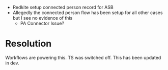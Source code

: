 - Redkite setup connected person record for ASB
- Allegedly the connected person flow has been setup for all other cases but I see no evidence of this
	- PA Connector Issue? 
# Resolution
Workflows are powering this. TS was switched off. This has been updated in dev. 
